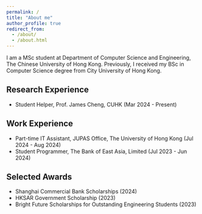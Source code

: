 ```yaml
---
permalink: /
title: "About me"
author_profile: true
redirect_from: 
  - /about/
  - /about.html
---
```


I am a MSc student at Department of Computer Science and Engineering, The Chinese University of Hong Kong. Previously, I received my BSc in Computer Science degree from City University of Hong Kong.

Research Experience
------
- Student Helper, Prof. James Cheng, CUHK (Mar 2024 - Present)

Work Experience
------
- Part-time IT Assistant, JUPAS Office, The University of Hong Kong (Jul 2024 - Aug 2024)
- Student Programmer, The Bank of East Asia, Limited (Jul 2023 - Jun 2024)

Selected Awards
------
- Shanghai Commercial Bank Scholarships (2024)
- HKSAR Government Scholarship (2023)
- Bright Future Scholarships for Outstanding Engineering Students (2023)
